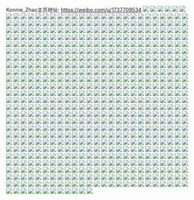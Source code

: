 Konnie_Zhao主页地址: https://weibo.com/u/1737709534 
![](https://wx4.sinaimg.cn/mw2000/679357dely1h8z8ckrk2lj22c03404qs.jpg) 
![](https://wx4.sinaimg.cn/mw2000/679357dely1h8z8c1vblrj20i70oa46h.jpg) 
![](https://wx4.sinaimg.cn/mw2000/679357dely1h8z8c5xf4rj21ye2lvb29.jpg) 
![](https://wx4.sinaimg.cn/mw2000/679357dely1h8z8c0k2emj20wi18aavt.jpg) 
![](https://wx4.sinaimg.cn/mw2000/679357dely1h8z8c4b6dvj21o0280u0y.jpg) 
![](https://wx4.sinaimg.cn/mw2000/679357dely1h8z8c2ac5qj20nq0udan4.jpg) 
![](https://wx4.sinaimg.cn/mw2000/679357dely1h8z8c58v29j21o02801ky.jpg) 
![](https://wx4.sinaimg.cn/mw2000/679357dely1h8z8c6xhu7j22jz1wz4qq.jpg) 
![](https://wx4.sinaimg.cn/mw2000/679357dely1h8z8c1fyjcj21jl2241ky.jpg) 
![](https://wx4.sinaimg.cn/mw2000/679357dely1h8zwq7uzozj20sm12ltnl.jpg) 
![](https://wx4.sinaimg.cn/mw2000/679357dely1h7z0xfqvp8j225e2v7qv5.jpg) 
![](https://wx4.sinaimg.cn/mw2000/679357dely1h7z0x6e1dqj22c0340e81.jpg) 
![](https://wx4.sinaimg.cn/mw2000/679357dely1h7z0xbzrobj22c03404qu.jpg) 
![](https://wx4.sinaimg.cn/mw2000/679357dely1h7z0xej4hoj228v2zu7wk.jpg) 
![](https://wx4.sinaimg.cn/mw2000/679357dely1h71s6fsjg6j20tu13ujsw.jpg) 
![](https://wx4.sinaimg.cn/mw2000/679357dely1h5470to1usj20wi1lsnba.jpg) 
![](https://wx4.sinaimg.cn/mw2000/679357dely1h546zihgywj20wi1lsaw6.jpg) 
![](https://wx4.sinaimg.cn/mw2000/679357dely1h546zfsicwj20wi1lsqk5.jpg) 
![](https://wx4.sinaimg.cn/mw2000/679357dely1h546zgei1ej20wi1lsh25.jpg) 
![](https://wx4.sinaimg.cn/mw2000/679357dely1h546zfackpj20wi1lsgxd.jpg) 
![](https://wx4.sinaimg.cn/mw2000/679357dely1h4qd1ihsmfj22c03404qr.jpg) 
![](https://wx4.sinaimg.cn/mw2000/679357dely1h4qcxp39dfj22c0340e82.jpg) 
![](https://wx4.sinaimg.cn/mw2000/679357dely1h4qcybxd3pj22c0340hdu.jpg) 
![](https://wx4.sinaimg.cn/mw2000/679357dely1h4qcxhr86xj21o02807wi.jpg) 
![](https://wx4.sinaimg.cn/mw2000/679357dely1h4qd7pm47tj20w216s7wh.jpg) 
![](https://wx4.sinaimg.cn/mw2000/679357dely1h4qcxmc11yj22801o0e81.jpg) 
![](https://wx4.sinaimg.cn/mw2000/679357dely1h4qcxr3hbsj22c0340x6p.jpg) 
![](https://wx4.sinaimg.cn/mw2000/679357dely1h4qczkz5xtj21b41qt4qq.jpg) 
![](https://wx4.sinaimg.cn/mw2000/679357dely1h2sj4723n6j22c0340x6r.jpg) 
![](https://wx4.sinaimg.cn/mw2000/679357dely1h2f6u9q61ej22rh22mb2a.jpg) 
![](https://wx4.sinaimg.cn/mw2000/679357dely1h1rpvz2j77j22c0340b2c.jpg) 
![](https://wx4.sinaimg.cn/mw2000/679357dely1h1rpw78x5hj22c0340e85.jpg) 
![](https://wx4.sinaimg.cn/mw2000/679357dely1h1rpvvyhohj21mz26nb2a.jpg) 
![](https://wx4.sinaimg.cn/mw2000/679357dely1h1rpvonj38j21tx1vckjl.jpg) 
![](https://wx4.sinaimg.cn/mw2000/679357dely1h1rpvu37cuj22801o0qv6.jpg) 
![](https://wx4.sinaimg.cn/mw2000/679357dely1h1rpvql88dj22c0340x6q.jpg) 
![](https://wx4.sinaimg.cn/mw2000/679357dely1h1rpw8p5mhj20zg1ba7wh.jpg) 
![](https://wx4.sinaimg.cn/mw2000/679357dely1h1rpwc1ijrj222r2rpnpe.jpg) 
![](https://wx4.sinaimg.cn/mw2000/679357dely1h1rpw9ql02j20yi22oe2p.jpg) 
![](https://wx4.sinaimg.cn/mw2000/679357dely1h1rpvn6bruj22c03404qs.jpg) 
![](https://wx4.sinaimg.cn/mw2000/679357dely1h15tp9uyknj220h2ome82.jpg) 
![](https://wx4.sinaimg.cn/mw2000/679357dely1h15tuqbvtwj20tu13ithi.jpg) 
![](https://wx4.sinaimg.cn/mw2000/679357dely1h15tp5g46ej22c0340npe.jpg) 
![](https://wx4.sinaimg.cn/mw2000/679357dely1h15tphw1gxj20q00xbtmh.jpg) 
![](https://wx4.sinaimg.cn/mw2000/679357dely1h15tph0lc4j22c0340qv6.jpg) 
![](https://wx4.sinaimg.cn/mw2000/679357dely1h0xhszyustj22c0340b2b.jpg) 
![](https://wx4.sinaimg.cn/mw2000/679357dely1h0xht2vfe6j22c03407wi.jpg) 
![](https://wx4.sinaimg.cn/mw2000/679357dely1h0xhsw9i6mj20wi1ig7ao.jpg) 
![](https://wx4.sinaimg.cn/mw2000/679357dely1h0v90oixv3j20z20rk48s.jpg) 
![](https://wx4.sinaimg.cn/mw2000/679357dely1h0v90p41ofj21400u0wlv.jpg) 
![](https://wx4.sinaimg.cn/mw2000/679357dely1h0v90t1mrcj223u1kw4qq.jpg) 
![](https://wx4.sinaimg.cn/mw2000/679357dely1h0v90q14mxj214e1hv1kx.jpg) 
![](https://wx4.sinaimg.cn/mw2000/679357dely1h0ojqbwmiwj21o02801ky.jpg) 
![](https://wx4.sinaimg.cn/mw2000/679357dely1h0ojq8wlfcj22c0340kjo.jpg) 
![](https://wx4.sinaimg.cn/mw2000/679357dely1h0ojqcfsx2j20mn0n1wh9.jpg) 
![](https://wx4.sinaimg.cn/mw2000/679357dely1h0j5xwbs5qj20wi1yc4cl.jpg) 
![](https://wx4.sinaimg.cn/mw2000/679357dely1gz8on181y2j23402c0kjn.jpg) 
![](https://wx4.sinaimg.cn/mw2000/679357dely1gz8omyixa1j23402c0u0x.jpg) 
![](https://wx4.sinaimg.cn/mw2000/679357dely1gz8on7v31mj22tn248b2c.jpg) 
![](https://wx4.sinaimg.cn/mw2000/679357dely1gz8on3wqjwj22c0340u0z.jpg) 
![](https://wx4.sinaimg.cn/mw2000/679357dely1gz8on60umkj23402c0u0z.jpg) 
![](https://wx4.sinaimg.cn/mw2000/679357dely1gz8omqy7cnj21pr2ac7wh.jpg) 
![](https://wx4.sinaimg.cn/mw2000/679357dely1gz8ongtod7j22c03407wi.jpg) 
![](https://wx4.sinaimg.cn/mw2000/679357dely1gz8omwzbzhj22c0340hdu.jpg) 
![](https://wx4.sinaimg.cn/mw2000/679357dely1gz8ona1pelj22c0340e82.jpg) 
![](https://wx4.sinaimg.cn/mw2000/679357dely1gyzgn47f0qj20wi17idup.jpg) 
![](https://wx4.sinaimg.cn/mw2000/679357dely1gyzgd368cbj22801o04mv.jpg) 
![](https://wx4.sinaimg.cn/mw2000/679357dely1gyzgig2ozsj2280280e82.jpg) 
![](https://wx4.sinaimg.cn/mw2000/679357dely1gyzgd59bw2j22801o0qv5.jpg) 
![](https://wx4.sinaimg.cn/mw2000/679357dely1gyhxyab2bnj20wi1ycnpd.jpg) 
![](https://wx4.sinaimg.cn/mw2000/679357dely1gxx72v2jjdj22c0340hdu.jpg) 
![](https://wx4.sinaimg.cn/mw2000/679357dely1gxx72z18koj22c0340qv6.jpg) 
![](https://wx4.sinaimg.cn/mw2000/679357dely1gxx72rx6scj22282qznpe.jpg) 
![](https://wx4.sinaimg.cn/mw2000/679357dely1gxx73jvqdnj22c0340b2c.jpg) 
![](https://wx4.sinaimg.cn/mw2000/679357dely1gxx73c07zfj21o0280qv6.jpg) 
![](https://wx4.sinaimg.cn/mw2000/679357dely1gxx738uatgj22232qs1l0.jpg) 
![](https://wx4.sinaimg.cn/mw2000/679357dely1gxx7314ppkj22801o0npe.jpg) 
![](https://wx4.sinaimg.cn/mw2000/679357dely1gxx73fygwlj22c0340u11.jpg) 
![](https://wx4.sinaimg.cn/mw2000/679357dely1gyzg6xw9uaj22c0340qv9.jpg) 
![](https://wx4.sinaimg.cn/mw2000/679357dely1gxsozffc97j22c0340x6r.jpg) 
![](https://wx4.sinaimg.cn/mw2000/679357dely1gxsoznjw9oj22c03401kz.jpg) 
![](https://wx4.sinaimg.cn/mw2000/679357dely1gxsozyp6rvj22c0340x6r.jpg) 
![](https://wx4.sinaimg.cn/mw2000/679357dely1gxsp1kqvgjj22c0340npg.jpg) 
![](https://wx4.sinaimg.cn/mw2000/679357dely1gxsp1n3v1sj220d2oikjl.jpg) 
![](https://wx4.sinaimg.cn/mw2000/679357dely1gxsp1dnvr1j22c0340kjp.jpg) 
![](https://wx4.sinaimg.cn/mw2000/679357dely1gxsp2182noj22c0340x6u.jpg) 
![](https://wx4.sinaimg.cn/mw2000/679357dely1gxsp05dzx9j22c0340kjm.jpg) 
![](https://wx4.sinaimg.cn/mw2000/679357dely1gxsp12lae3j22c0340e86.jpg) 
![](https://wx4.sinaimg.cn/mw2000/679357dely1gxlsfabnowj22c03401kz.jpg) 
![](https://wx4.sinaimg.cn/mw2000/679357dely1gxlsf4m3n9j22c03407wk.jpg) 
![](https://wx4.sinaimg.cn/mw2000/679357dely1gxlsfdljfdj23402c0npf.jpg) 
![](https://wx4.sinaimg.cn/mw2000/679357dely1gxlsf8lkp2j21o0280kjl.jpg) 
![](https://wx4.sinaimg.cn/mw2000/679357dely1gxlsff86o6j23402c0npe.jpg) 
![](https://wx4.sinaimg.cn/mw2000/679357dely1gxlsf7jx7uj22c0340x6r.jpg) 
![](https://wx4.sinaimg.cn/mw2000/679357dely1gxlsfc82luj21o0280hdt.jpg) 
![](https://wx4.sinaimg.cn/mw2000/679357dely1gxlurky4rnj23402c0hdu.jpg) 
![](https://wx4.sinaimg.cn/mw2000/679357dely1gxlurn4zdbj23402c07wi.jpg) 
![](https://wx4.sinaimg.cn/mw2000/001TBfD8ly1gvm3b8knjhj60j00pcte802.jpg) 
![](https://wx4.sinaimg.cn/mw2000/001TBfD8ly1gvm3bbc5ekj62c0340hdv02.jpg) 
![](https://wx4.sinaimg.cn/mw2000/001TBfD8ly1gvm3bhuwpxj62c0340u0z02.jpg) 
![](https://wx4.sinaimg.cn/mw2000/001TBfD8ly1gvm3bewreoj62c0340qv602.jpg) 
![](https://wx4.sinaimg.cn/mw2000/001TBfD8ly1gvm3bmlnhxj62c0340u0z02.jpg) 
![](https://wx4.sinaimg.cn/mw2000/001TBfD8ly1gvm3gklsyej62c0340u0y02.jpg) 
![](https://wx4.sinaimg.cn/mw2000/001TBfD8ly1gv3jbjv69gj62c0340hdu02.jpg) 
![](https://wx4.sinaimg.cn/mw2000/001TBfD8ly1gv3jbiav1lj61ez1vzkel02.jpg) 
![](https://wx4.sinaimg.cn/mw2000/001TBfD8ly1gv3jbbwhwtj61qq2bne8102.jpg) 
![](https://wx4.sinaimg.cn/mw2000/001TBfD8ly1gv3jde7j7sj62c03404qr02.jpg) 
![](https://wx4.sinaimg.cn/mw2000/679357dely1gv3jbcyu1nj21pv2ah7wh.jpg) 
![](https://wx4.sinaimg.cn/mw2000/679357dely1gv3jbmaa50j22802yoe84.jpg) 
![](https://wx4.sinaimg.cn/mw2000/001TBfD8ly1gv3jbhd2wqj624y2umnpd02.jpg) 
![](https://wx4.sinaimg.cn/mw2000/679357dely1gv3jbdvxzuj22c0340u0y.jpg) 
![](https://wx4.sinaimg.cn/mw2000/001TBfD8ly1gv3jbfn5vbj62c03401ky02.jpg) 
![](https://wx4.sinaimg.cn/mw2000/001TBfD8ly1gv07i1oe5xj62c0340kjo02.jpg) 
![](https://wx4.sinaimg.cn/mw2000/001TBfD8ly1gv07uu3uoqj62c0340u0y02.jpg) 
![](https://wx4.sinaimg.cn/mw2000/679357dely1gv07ibce21j21o02801ky.jpg) 
![](https://wx4.sinaimg.cn/mw2000/001TBfD8ly1gv07i058sxj61o0280hdt02.jpg) 
![](https://wx4.sinaimg.cn/mw2000/679357dely1gv07hz2vcwj22801o0hdt.jpg) 
![](https://wx4.sinaimg.cn/mw2000/001TBfD8ly1gv07i43mu1j62c0340u0y02.jpg) 
![](https://wx4.sinaimg.cn/mw2000/001TBfD8ly1gv07i8dvttj63402c07wi02.jpg) 
![](https://wx4.sinaimg.cn/mw2000/679357dely1gv07i66qs8j23402c0qv6.jpg) 
![](https://wx4.sinaimg.cn/mw2000/001TBfD8ly1gv07i9zsfaj63402c07wj02.jpg) 
![](https://wx4.sinaimg.cn/mw2000/679357dely1gtgrltkzfsj222s2rp1kx.jpg) 
![](https://wx4.sinaimg.cn/mw2000/679357dely1gtgrlmh5zhj21o0280hdt.jpg) 
![](https://wx4.sinaimg.cn/mw2000/679357dely1gtgrls9psgj21o0280qv5.jpg) 
![](https://wx4.sinaimg.cn/mw2000/679357dely1gtgrll192fj21o0280qv5.jpg) 
![](https://wx4.sinaimg.cn/mw2000/679357dely1gtgrlq8k1uj21o0280b29.jpg) 
![](https://wx4.sinaimg.cn/mw2000/679357dely1gtgrlonltjj22801o07wh.jpg) 
![](https://wx4.sinaimg.cn/mw2000/679357dely1gtgrx0t5fmj21o0280qv5.jpg) 
![](https://wx4.sinaimg.cn/mw2000/679357dely1gtgrx07uoqj22801o0hdt.jpg) 
![](https://wx4.sinaimg.cn/mw2000/679357dely1gtgrlpge7oj22c03404qp.jpg) 
![](https://wx4.sinaimg.cn/mw2000/679357dely1gtgrmmxhugj21440u21a3.jpg) 
![](https://wx4.sinaimg.cn/mw2000/679357dely1gt9pf2cg6wj21o0280kjl.jpg) 
![](https://wx4.sinaimg.cn/mw2000/679357dely1gt9pf4692ij21o0280hdt.jpg) 
![](https://wx4.sinaimg.cn/mw2000/001TBfD8ly1gt9pf312hxj62c0340hdt02.jpg) 
![](https://wx4.sinaimg.cn/mw2000/679357dely1gt9pf3pp9oj22801o0hdt.jpg) 
![](https://wx4.sinaimg.cn/mw2000/679357dely1gt9pf5eqwrj21o02804qq.jpg) 
![](https://wx4.sinaimg.cn/mw2000/679357dely1gs1awuaf00j22c0340u0x.jpg) 
![](https://wx4.sinaimg.cn/mw2000/679357dely1gs1awnc9knj22c035ze84.jpg) 
![](https://wx4.sinaimg.cn/mw2000/679357degy1grukid8zjij21o0280e81.jpg) 
![](https://wx4.sinaimg.cn/mw2000/679357degy1grukj2yumjj22c0340e81.jpg) 
![](https://wx4.sinaimg.cn/mw2000/679357degy1grukizlqjgj21xs2l2hdv.jpg) 
![](https://wx4.sinaimg.cn/mw2000/679357degy1grukjn10ayj22c03407wi.jpg) 
![](https://wx4.sinaimg.cn/mw2000/679357degy1grukldf3ecj22c0340b29.jpg) 
![](https://wx4.sinaimg.cn/mw2000/679357degy1grukjfqdptj22c03404pd.jpg) 
![](https://wx4.sinaimg.cn/mw2000/679357degy1grukjyzpzhj22c0340qv5.jpg) 
![](https://wx4.sinaimg.cn/mw2000/679357degy1grukjvy5dsj21o0280hdt.jpg) 
![](https://wx4.sinaimg.cn/mw2000/679357degy1grukjdudb7j22801o0npd.jpg) 
![](https://wx4.sinaimg.cn/mw2000/679357degy1grukjhh191j228w2zvqny.jpg) 
![](https://wx4.sinaimg.cn/mw2000/679357degy1grukjqig3aj22c0340kjl.jpg) 
![](https://wx4.sinaimg.cn/mw2000/679357degy1grukk2ad8tj22801o07wh.jpg) 
![](https://wx4.sinaimg.cn/mw2000/679357degy1grukk4pcs6j22c0340x6p.jpg) 
![](https://wx4.sinaimg.cn/mw2000/679357degy1grukk6w59nj21u82gb7i1.jpg) 
![](https://wx4.sinaimg.cn/mw2000/679357degy1grukk9vfnpj22801o0e82.jpg) 
![](https://wx4.sinaimg.cn/mw2000/679357degy1grukkgs055j22801o0hdt.jpg) 
![](https://wx4.sinaimg.cn/mw2000/679357degy1grukke21a1j21hs21fhdt.jpg) 
![](https://wx4.sinaimg.cn/mw2000/679357dely1gqp4ydcnlzj23344mou11.jpg) 
![](https://wx4.sinaimg.cn/mw2000/679357dely1gqp4yg18lpj221t340hdu.jpg) 
![](https://wx4.sinaimg.cn/mw2000/679357dely1gqp4yj6vgzj234022ohdu.jpg) 
![](https://wx4.sinaimg.cn/mw2000/679357dely1gqp4yhvolzj218w0u0jyp.jpg) 
![](https://wx4.sinaimg.cn/mw2000/679357dely1gqp4yh2iyuj234022oqv6.jpg) 
![](https://wx4.sinaimg.cn/mw2000/679357dely1gqp4yhm2ctj20u018wanc.jpg) 
![](https://wx4.sinaimg.cn/mw2000/679357dely1gqp58vqvuxj23344mou1b.jpg) 
![](https://wx4.sinaimg.cn/mw2000/679357dely1gqp4yjoxstj20u118w0zj.jpg) 
![](https://wx4.sinaimg.cn/mw2000/679357dely1h2b9tixs9mj221d340qv5.jpg) 
![](https://wx4.sinaimg.cn/mw2000/679357dely1gqjdvvftjcj218w0u0k20.jpg) 
![](https://wx4.sinaimg.cn/mw2000/679357dely1gqjdvtyumoj218w0u07jp.jpg) 
![](https://wx4.sinaimg.cn/mw2000/679357dely1gqjdxt16tdj20u018wqs8.jpg) 
![](https://wx4.sinaimg.cn/mw2000/679357dely1gqjdxt9fafj218w0u07i8.jpg) 
![](https://wx4.sinaimg.cn/mw2000/679357dely1gqjdvzcrkgj20u018wakl.jpg) 
![](https://wx4.sinaimg.cn/mw2000/679357dely1gqjdvv40kuj20u018wwr2.jpg) 
![](https://wx4.sinaimg.cn/mw2000/679357dely1gqjdvykjmfj218w0u0k30.jpg) 
![](https://wx4.sinaimg.cn/mw2000/679357dely1h2b9s5tneyj218w0u04a0.jpg) 
![](https://wx4.sinaimg.cn/mw2000/679357dely1h2b9s6cm5cj20u018wqdt.jpg) 
![](https://wx4.sinaimg.cn/mw2000/679357dely1gqecdccbpqj22c0340e81.jpg) 
![](https://wx4.sinaimg.cn/mw2000/679357dely1gq6ktkr3fuj23402c07wi.jpg) 
![](https://wx4.sinaimg.cn/mw2000/679357dely1gq6kvwwdpxj21o0280npd.jpg) 
![](https://wx4.sinaimg.cn/mw2000/679357dely1gq6ktpvpsfj23402c0x6p.jpg) 
![](https://wx4.sinaimg.cn/mw2000/679357dely1gq6kuo97laj23402c0u0y.jpg) 
![](https://wx4.sinaimg.cn/mw2000/679357dely1gq6kspdm0wj22801o0npd.jpg) 
![](https://wx4.sinaimg.cn/mw2000/679357dely1gq6ksu4z70j23402c0000.jpg) 
![](https://wx4.sinaimg.cn/mw2000/679357dely1gq6kubbhbhj23402c0qv6.jpg) 
![](https://wx4.sinaimg.cn/mw2000/679357dely1gq6kvtzviaj20v90nd12o.jpg) 
![](https://wx4.sinaimg.cn/mw2000/679357dely1gq6kuhegtej23402c0qv6.jpg) 
![](https://wx4.sinaimg.cn/mw2000/679357dely1gq6kv3y8i6j22c03401kz.jpg) 
![](https://wx4.sinaimg.cn/mw2000/679357dely1gq6ktt1f51j23402c0hb6.jpg) 
![](https://wx4.sinaimg.cn/mw2000/679357dely1gq6kyp730hj22c03401kz.jpg) 
![](https://wx4.sinaimg.cn/mw2000/679357dely1gq6ktdz61lj22c0340hdt.jpg) 
![](https://wx4.sinaimg.cn/mw2000/679357dely1gq6kt28yd0j23402c07wj.jpg) 
![](https://wx4.sinaimg.cn/mw2000/679357dely1gq6kw8dl39j23402c0e81.jpg) 
![](https://wx4.sinaimg.cn/mw2000/679357dely1gq6kwbbfehj23402c0alh.jpg) 
![](https://wx4.sinaimg.cn/mw2000/679357dely1gq6kwigf2oj23402c0b29.jpg) 
![](https://wx4.sinaimg.cn/mw2000/679357dely1gpmxlw21ooj23402c0hdt.jpg) 
![](https://wx4.sinaimg.cn/mw2000/679357dely1gpmxlxcu3bj23402c0e81.jpg) 
![](https://wx4.sinaimg.cn/mw2000/679357dely1gpmxlzmx62j23402c0u0x.jpg) 
![](https://wx4.sinaimg.cn/mw2000/679357dely1gpmxltayrvj22cy1rq1ky.jpg) 
![](https://wx4.sinaimg.cn/mw2000/679357dely1gpmxm2675cj23402e5e83.jpg) 
![](https://wx4.sinaimg.cn/mw2000/679357dely1gpmxm675wcj225a2v2npd.jpg) 
![](https://wx4.sinaimg.cn/mw2000/679357dely1gpmxm3ut9wj22c0340ty5.jpg) 
![](https://wx4.sinaimg.cn/mw2000/679357dely1gpfp1gu2bwj22c0340x6q.jpg) 
![](https://wx4.sinaimg.cn/mw2000/679357dely1gpfp1j4p32j22c03401kz.jpg) 
![](https://wx4.sinaimg.cn/mw2000/679357dely1gpfp1mmyxvj22c03401kz.jpg) 
![](https://wx4.sinaimg.cn/mw2000/679357dely1gpfp1p0n79j22c0340kjm.jpg) 
![](https://wx4.sinaimg.cn/mw2000/679357dely1gpfp1xkzddj21wz1fqqv5.jpg) 
![](https://wx4.sinaimg.cn/mw2000/679357dely1gpfp1ems3kj22c0340e82.jpg) 
![](https://wx4.sinaimg.cn/mw2000/679357dely1gpfp1r1qxkj22c0340x6p.jpg) 
![](https://wx4.sinaimg.cn/mw2000/679357dely1gpfp55aybtj22801o0x6p.jpg) 
![](https://wx4.sinaimg.cn/mw2000/679357dely1gpfp1t74dhj23402c0qv5.jpg) 
![](https://wx4.sinaimg.cn/mw2000/679357dely1gpfp1uwrm8j23402c0kjo.jpg) 
![](https://wx4.sinaimg.cn/mw2000/679357dely1gpfp1w17yuj23402c04qr.jpg) 
![](https://wx4.sinaimg.cn/mw2000/679357dely1gpfp1zm1nrj20um15gwmz.jpg) 
![](https://wx4.sinaimg.cn/mw2000/679357dely1gpet98zdjij22c03404qq.jpg) 
![](https://wx4.sinaimg.cn/mw2000/679357dely1gpet8y53lxj22c0340npd.jpg) 
![](https://wx4.sinaimg.cn/mw2000/679357dely1gpet90idpwj22c0340x6p.jpg) 
![](https://wx4.sinaimg.cn/mw2000/679357dely1gpet948eflj22c0340e82.jpg) 
![](https://wx4.sinaimg.cn/mw2000/679357dely1gpet9hl6sej225i2vchdt.jpg) 
![](https://wx4.sinaimg.cn/mw2000/679357dely1gpet9d5w3sj22c0340x6p.jpg) 
![](https://wx4.sinaimg.cn/mw2000/679357dely1gpet9b3pfkj225l2vgnpd.jpg) 
![](https://wx4.sinaimg.cn/mw2000/679357dely1gpet96oga5j22c0340x6p.jpg) 
![](https://wx4.sinaimg.cn/mw2000/679357dely1gpet9fkisqj22c0340qv6.jpg) 
![](https://wx4.sinaimg.cn/mw2000/679357dely1gp8z7n5jz1j20u00tztcl.jpg) 
![](https://wx4.sinaimg.cn/mw2000/679357dely1gp8z834a1cj23402c0npf.jpg) 
![](https://wx4.sinaimg.cn/mw2000/679357dely1gp8z8dcyuij226r2x17wi.jpg) 
![](https://wx4.sinaimg.cn/mw2000/679357dely1gp8z7m689pj22ah340x6q.jpg) 
![](https://wx4.sinaimg.cn/mw2000/679357dely1gp6yobvumlj23402c0kjl.jpg) 
![](https://wx4.sinaimg.cn/mw2000/679357dely1gp6yo6oia7j23402c0hdt.jpg) 
![](https://wx4.sinaimg.cn/mw2000/679357dely1gp6yq7tqpij23402c0e81.jpg) 
![](https://wx4.sinaimg.cn/mw2000/679357dely1gp6ypyw2dpj23402c0e81.jpg) 
![](https://wx4.sinaimg.cn/mw2000/679357dely1gp6yogzfmfj23402c0b29.jpg) 
![](https://wx4.sinaimg.cn/mw2000/679357dely1gp6yq2qhxvj23402c0b29.jpg) 
![](https://wx4.sinaimg.cn/mw2000/679357dely1gp6ypqlsiaj23402c0e81.jpg) 
![](https://wx4.sinaimg.cn/mw2000/679357dely1gp6ypvbfj1j23402c0e81.jpg) 
![](https://wx4.sinaimg.cn/mw2000/679357dely1gp6yp1jb1tj23402c0e82.jpg) 
![](https://wx4.sinaimg.cn/mw2000/679357dely1gp6ynpst2yj23402c0npd.jpg) 
![](https://wx4.sinaimg.cn/mw2000/679357dely1gp33x2dja3j22c03401ky.jpg) 
![](https://wx4.sinaimg.cn/mw2000/679357dely1gp33x6kxhhj22c03407ii.jpg) 
![](https://wx4.sinaimg.cn/mw2000/679357dely1gp33xf2t89j22c0340hdt.jpg) 
![](https://wx4.sinaimg.cn/mw2000/679357dely1gp33xmr4ugj22c0340e81.jpg) 
![](https://wx4.sinaimg.cn/mw2000/679357dely1gp33x7yp1yj20zo0qqjv0.jpg) 
![](https://wx4.sinaimg.cn/mw2000/679357dely1gp33wslth7j23402c0npe.jpg) 
![](https://wx4.sinaimg.cn/mw2000/679357dely1gp31wqusexj20z81e07wh.jpg) 
![](https://wx4.sinaimg.cn/mw2000/679357dely1gp31xxetcgj21zo2x0b2d.jpg) 
![](https://wx4.sinaimg.cn/mw2000/679357dely1gp244q89zvj21jk2bc1kx.jpg) 
![](https://wx4.sinaimg.cn/mw2000/679357dely1gp244qrcoej20s916dk3p.jpg) 
![](https://wx4.sinaimg.cn/mw2000/679357dely1goyxh8oah7j22c0340npg.jpg) 
![](https://wx4.sinaimg.cn/mw2000/679357dely1gozhvhmdtpj22c0340npg.jpg) 
![](https://wx4.sinaimg.cn/mw2000/679357dely1goyxh2b3n1j22c0340qv6.jpg) 
![](https://wx4.sinaimg.cn/mw2000/679357dely1goyxgyrlenj20uo1474ck.jpg) 
![](https://wx4.sinaimg.cn/mw2000/679357dely1goyxgza5sij21o0280qv6.jpg) 
![](https://wx4.sinaimg.cn/mw2000/679357dely1goyxh0q6ayj22801o01kz.jpg) 
![](https://wx4.sinaimg.cn/mw2000/679357dely1goxp3p94auj22c0340hdv.jpg) 
![](https://wx4.sinaimg.cn/mw2000/679357dely1goxp3q4r3gj21an1q7k3m.jpg) 
![](https://wx4.sinaimg.cn/mw2000/679357dely1goxp3oaksfj217t0u0grq.jpg) 
![](https://wx4.sinaimg.cn/mw2000/679357dely1goxp3oh9xhj20u013qn1z.jpg) 
![](https://wx4.sinaimg.cn/mw2000/679357dely1gou6u0tzzij20pe0zkjx0.jpg) 
![](https://wx4.sinaimg.cn/mw2000/679357dely1gosn6c08vjj22qs2237wh.jpg) 
![](https://wx4.sinaimg.cn/mw2000/679357dely1gosn6g1ghaj23402c0u0x.jpg) 
![](https://wx4.sinaimg.cn/mw2000/679357dely1gosn69ddkqj23402c0kan.jpg) 
![](https://wx4.sinaimg.cn/mw2000/679357dely1gosn6tq8alj23402c0qv6.jpg) 
![](https://wx4.sinaimg.cn/mw2000/679357dely1gosn6ktvd7j23402c0npe.jpg) 
![](https://wx4.sinaimg.cn/mw2000/679357dely1gosn63v8cwj23402c0u0x.jpg) 
![](https://wx4.sinaimg.cn/mw2000/679357dely1gosmabpuoyj22801o0x6q.jpg) 
![](https://wx4.sinaimg.cn/mw2000/679357dely1gosn6o9htvj22591lykjl.jpg) 
![](https://wx4.sinaimg.cn/mw2000/679357dely1gosn67oa61j22801o0b2b.jpg) 
![](https://wx4.sinaimg.cn/mw2000/679357dely1gortlym4nvj20xc0iw0wf.jpg) 
![](https://wx4.sinaimg.cn/mw2000/679357dely1gortlzvqltj21vo0v97wm.jpg) 
![](https://wx4.sinaimg.cn/mw2000/679357dely1gortly7dd9j21vo0v9b2e.jpg) 
![](https://wx4.sinaimg.cn/mw2000/679357dely1gortm1xpfjj21vo0v9npj.jpg) 
![](https://wx4.sinaimg.cn/mw2000/679357dely1gortm2m313j23402c0x6p.jpg) 
![](https://wx4.sinaimg.cn/mw2000/679357dely1gortm5a1o7j23402c07wh.jpg) 
![](https://wx4.sinaimg.cn/mw2000/679357degy1goqt3wpiswj21b91r0u0x.jpg) 
![](https://wx4.sinaimg.cn/mw2000/679357degy1goqt3v7c4wj22yo280hdx.jpg) 
![](https://wx4.sinaimg.cn/mw2000/679357degy1goqt3pb7ctj224m2u5npf.jpg) 
![](https://wx4.sinaimg.cn/mw2000/679357degy1goqt3robhij22c0340hdu.jpg) 
![](https://wx4.sinaimg.cn/mw2000/679357degy1goqt3ldmmij234033yu10.jpg) 
![](https://wx4.sinaimg.cn/mw2000/679357degy1goqt4sjshuj20ty13yb2a.jpg) 
![](https://wx4.sinaimg.cn/mw2000/679357dely1gmxi6bz0j5j20u01407fz.jpg) 
![](https://wx4.sinaimg.cn/mw2000/679357dely1gmxi6chta3j20u0140aic.jpg) 
![](https://wx4.sinaimg.cn/mw2000/679357dely1gmpsjh8gv0j22c03404qr.jpg) 
![](https://wx4.sinaimg.cn/mw2000/679357dely1gmpsjirg2qj22c0340qv6.jpg) 
![](https://wx4.sinaimg.cn/mw2000/679357dely1gmpsjdw1mnj22c0340x6s.jpg) 
![](https://wx4.sinaimg.cn/mw2000/679357dely1gmpsjlz252j21o0280u0y.jpg) 
![](https://wx4.sinaimg.cn/mw2000/679357dely1gmpsjkise5j22c0340qv8.jpg) 
![](https://wx4.sinaimg.cn/mw2000/679357dely1gmpsjfk01oj21o02801kz.jpg) 
![](https://wx4.sinaimg.cn/mw2000/679357dely1gmaoio8zr2j21401e07k3.jpg) 
![](https://wx4.sinaimg.cn/mw2000/679357dely1gmaokv070aj22801o0e82.jpg) 
![](https://wx4.sinaimg.cn/mw2000/679357dely1gmaoin9b1dj21401e04hi.jpg) 
![](https://wx4.sinaimg.cn/mw2000/679357dely1gmaoizbexpj22c03404qt.jpg) 
![](https://wx4.sinaimg.cn/mw2000/679357dely1gmaoilwachj21o0280u0y.jpg) 
![](https://wx4.sinaimg.cn/mw2000/679357dely1gmaoje95qjj22c0340x6q.jpg) 
![](https://wx4.sinaimg.cn/mw2000/679357dely1gmaoj2ctttj22c0340h48.jpg) 
![](https://wx4.sinaimg.cn/mw2000/679357dely1gmaoj6vleoj22c0340qv5.jpg) 
![](https://wx4.sinaimg.cn/mw2000/679357dely1gmaojuhwafj22c0340hdt.jpg) 
![](https://wx4.sinaimg.cn/mw2000/679357dely1gmaopux30yj22yo1o01kz.jpg) 
![](https://wx4.sinaimg.cn/mw2000/679357dely1gmaonypj38j23402c0kjl.jpg) 
![](https://wx4.sinaimg.cn/mw2000/679357dely1glvn4gi1fuj22c0340b29.jpg) 
![](https://wx4.sinaimg.cn/mw2000/679357dely1glvn4d49q9j22c0340b29.jpg) 
![](https://wx4.sinaimg.cn/mw2000/679357dely1glvn3mbbaej23402c0npd.jpg) 
![](https://wx4.sinaimg.cn/mw2000/679357dely1glvu5gyga4j22622w3kgj.jpg) 
![](https://wx4.sinaimg.cn/mw2000/679357dely1glvn3zbo16j22801o04qq.jpg) 
![](https://wx4.sinaimg.cn/mw2000/679357dely1glvn459ofaj22802yox6r.jpg) 
![](https://wx4.sinaimg.cn/mw2000/679357dely1glvn48ujp5j22c0340npd.jpg) 
![](https://wx4.sinaimg.cn/mw2000/679357dely1glvn3vtjfij22802yo4qr.jpg) 
![](https://wx4.sinaimg.cn/mw2000/679357dely1glvu5jutmdj22dc35sx6p.jpg) 
![](https://wx4.sinaimg.cn/mw2000/679357degy1glk9skfowlj21o02801ky.jpg) 
![](https://wx4.sinaimg.cn/mw2000/679357degy1glk9si7ezsj22801o0x6p.jpg) 
![](https://wx4.sinaimg.cn/mw2000/679357dely1gle6ra3h2uj22c0340kjl.jpg) 
![](https://wx4.sinaimg.cn/mw2000/679357dely1gle6rgt05ij23402c0e84.jpg) 
![](https://wx4.sinaimg.cn/mw2000/679357dely1gle6rjsatyj23402c0b29.jpg) 
![](https://wx4.sinaimg.cn/mw2000/679357dely1gle6qwnpx4j22c03407ad.jpg) 
![](https://wx4.sinaimg.cn/mw2000/679357dely1gle6r5dyslj22c03401ky.jpg) 
![](https://wx4.sinaimg.cn/mw2000/679357dely1gle6r6hf0qj22c0340wmz.jpg) 
![](https://wx4.sinaimg.cn/mw2000/679357dely1gle6qvm54xj23402c07v9.jpg) 
![](https://wx4.sinaimg.cn/mw2000/679357dely1gle6rng3tbj22c0340x6p.jpg) 
![](https://wx4.sinaimg.cn/mw2000/679357dely1gle6rpy1ugj23402c0tzh.jpg) 
![](https://wx4.sinaimg.cn/mw2000/679357degy1gkx3gzxx11j21400u0n93.jpg) 
![](https://wx4.sinaimg.cn/mw2000/679357degy1gkx3gmy05lj20rs26qe81.jpg) 
![](https://wx4.sinaimg.cn/mw2000/679357degy1gkx3gnl5nhj20rs12mtky.jpg) 
![](https://wx4.sinaimg.cn/mw2000/679357degy1gkx3go4xeej20rs3347wh.jpg) 
![](https://wx4.sinaimg.cn/mw2000/679357degy1gkx3gm7nq1j20rs1qihae.jpg) 
![](https://wx4.sinaimg.cn/mw2000/679357degy1gkx3gosoghj20rs2231kx.jpg) 
![](https://wx4.sinaimg.cn/mw2000/679357degy1gkx3gpemcxj20rs1zje18.jpg) 
![](https://wx4.sinaimg.cn/mw2000/679357degy1gkx3gza7kqj20rs22ab29.jpg) 
![](https://wx4.sinaimg.cn/mw2000/679357degy1gkx3grl3a6j223j23ju03.jpg) 
![](https://wx4.sinaimg.cn/mw2000/679357degy1gkx3gs2kuvj20re10in78.jpg) 
![](https://wx4.sinaimg.cn/mw2000/679357degy1gkx3gx9de3j22632w44qq.jpg) 
![](https://wx4.sinaimg.cn/mw2000/679357degy1gkx3gw7qrrj22bb332hdu.jpg) 
![](https://wx4.sinaimg.cn/mw2000/679357degy1gkx3gt1oh1j22bb332qv6.jpg) 
![](https://wx4.sinaimg.cn/mw2000/679357dely1gkhu31deuxj20v91jkwjv.jpg) 
![](https://wx4.sinaimg.cn/mw2000/679357dely1gkhu32fscpj20v91jkag3.jpg) 
![](https://wx4.sinaimg.cn/mw2000/679357dely1gkhu306lenj20v91jk16m.jpg) 
![](https://wx4.sinaimg.cn/mw2000/679357dely1gkhu3502o5j22c03407wh.jpg) 
![](https://wx4.sinaimg.cn/mw2000/679357dely1gkhu2wdor2j22c0340e81.jpg) 
![](https://wx4.sinaimg.cn/mw2000/679357dely1gkhu2onwjvj22c0340npd.jpg) 
![](https://wx4.sinaimg.cn/mw2000/679357dely1gkhu2sngwij22c0340e81.jpg) 
![](https://wx4.sinaimg.cn/mw2000/679357dely1gkhu2ynwy3j20v91jk13r.jpg) 
![](https://wx4.sinaimg.cn/mw2000/679357dely1gkhu2irnp0j20v91jkjx4.jpg) 
![](https://wx4.sinaimg.cn/mw2000/679357degy1gjhps816cdj22c0340b2a.jpg) 
![](https://wx4.sinaimg.cn/mw2000/679357degy1gjhpsho5ruj22c0340u0y.jpg) 
![](https://wx4.sinaimg.cn/mw2000/679357degy1gjhpsqsmidj23402c0x6q.jpg) 
![](https://wx4.sinaimg.cn/mw2000/679357degy1gjhpt5u8mkj23402c0npg.jpg) 
![](https://wx4.sinaimg.cn/mw2000/679357degy1gjhpte1gy4j23402c0npe.jpg) 
![](https://wx4.sinaimg.cn/mw2000/679357degy1gjhptokmcaj23402c0u0y.jpg) 
![](https://wx4.sinaimg.cn/mw2000/679357degy1gjhpu0unihj23402c0kjn.jpg) 
![](https://wx4.sinaimg.cn/mw2000/679357degy1gjhpu9sfzgj23402c0kjm.jpg) 
![](https://wx4.sinaimg.cn/mw2000/679357degy1gjhpur6a20j23402c0npf.jpg) 
![](https://wx4.sinaimg.cn/mw2000/679357degy1gjhps0l1oxj20rs15oh5z.jpg) 
![](https://wx4.sinaimg.cn/mw2000/679357degy1gjhpuzhewvj22552uvkjl.jpg) 
![](https://wx4.sinaimg.cn/mw2000/679357degy1gjacd0n4z2j22c0340qv5.jpg) 
![](https://wx4.sinaimg.cn/mw2000/679357degy1gjacdihmg2j22c0340u0x.jpg) 
![](https://wx4.sinaimg.cn/mw2000/679357degy1gjacd55xqjj23402c0b29.jpg) 
![](https://wx4.sinaimg.cn/mw2000/679357degy1gjacdl7c8mj22c03407wh.jpg) 
![](https://wx4.sinaimg.cn/mw2000/679357degy1gjacdw99ugj22lw1o0qv6.jpg) 
![](https://wx4.sinaimg.cn/mw2000/679357degy1gjacdr88ktj23402c0e81.jpg) 
![](https://wx4.sinaimg.cn/mw2000/679357degy1gjacdnwa69j216o1kwkjl.jpg) 
![](https://wx4.sinaimg.cn/mw2000/679357degy1gjace2yp8rj22801o0hdu.jpg) 
![](https://wx4.sinaimg.cn/mw2000/679357degy1gjacdougyrj20rs10hwve.jpg) 
![](https://wx4.sinaimg.cn/mw2000/679357dely1gixzmwhzeyj21jk1jkqg2.jpg) 
![](https://wx4.sinaimg.cn/mw2000/679357dely1gixzmzb29bj21jk2qshdt.jpg) 
![](https://wx4.sinaimg.cn/mw2000/679357degy1ginzpbpafcj20rs3347wj.jpg) 
![](https://wx4.sinaimg.cn/mw2000/679357degy1ginui44m40j20rs4p01kz.jpg) 
![](https://wx4.sinaimg.cn/mw2000/679357degy1ginui67uu1j20rs1qie81.jpg) 
![](https://wx4.sinaimg.cn/mw2000/679357degy1ginui5903mj20rs223kjl.jpg) 
![](https://wx4.sinaimg.cn/mw2000/679357degy1ginuhzo7oij20rs3slb2a.jpg) 
![](https://wx4.sinaimg.cn/mw2000/679357degy1ginui7u8cnj23402c01ky.jpg) 
![](https://wx4.sinaimg.cn/mw2000/679357degy1ginui1nc4gj20rs1qi7wh.jpg) 
![](https://wx4.sinaimg.cn/mw2000/679357degy1ginui2g6uej20rs223hdt.jpg) 
![](https://wx4.sinaimg.cn/mw2000/679357degy1ginuhyct2gj20rs33m4qq.jpg) 
![](https://wx4.sinaimg.cn/mw2000/679357degy1gigtvad5y6j23402c0b2b.jpg) 
![](https://wx4.sinaimg.cn/mw2000/679357degy1gigucca3gvj23402c0npd.jpg) 
![](https://wx4.sinaimg.cn/mw2000/679357degy1gigtvbktc7j22pi214qv6.jpg) 
![](https://wx4.sinaimg.cn/mw2000/679357degy1gigtvcqa63j22c03404qr.jpg) 
![](https://wx4.sinaimg.cn/mw2000/679357degy1gigtverj85j22c0340qv9.jpg) 
![](https://wx4.sinaimg.cn/mw2000/679357degy1gigtxhs40zj21xy2lae83.jpg) 
![](https://wx4.sinaimg.cn/mw2000/679357degy1gigucayx32j23402c07wh.jpg) 
![](https://wx4.sinaimg.cn/mw2000/679357degy1giguc6tyc0j23402c0b2a.jpg) 
![](https://wx4.sinaimg.cn/mw2000/679357degy1giguc9s1knj23402c07wl.jpg) 
![](https://wx4.sinaimg.cn/mw2000/679357degy1giguccys75j23402c0teg.jpg) 
![](https://wx4.sinaimg.cn/mw2000/679357degy1giguc7wc1pj23402c0qv5.jpg) 
![](https://wx4.sinaimg.cn/mw2000/679357degy1giguc47wihj23402c0kjl.jpg) 
![](https://wx4.sinaimg.cn/mw2000/679357degy1gigtv9czdqj22802yo1l0.jpg) 
![](https://wx4.sinaimg.cn/mw2000/679357degy1giguc5k6rhj22c03407wi.jpg) 
![](https://wx4.sinaimg.cn/mw2000/679357degy1gidb73o5lfj23402c04qt.jpg) 
![](https://wx4.sinaimg.cn/mw2000/679357degy1gidtub3vp0j23402c0x6s.jpg) 
![](https://wx4.sinaimg.cn/mw2000/679357degy1gidtkzbeb1j21xn2c07wi.jpg) 
![](https://wx4.sinaimg.cn/mw2000/679357degy1gidtlgq8eej21kw16onmt.jpg) 
![](https://wx4.sinaimg.cn/mw2000/679357degy1gidb6uev5zj21kw16ckiy.jpg) 
![](https://wx4.sinaimg.cn/mw2000/679357degy1gidtlh95l2j20v90ndnnh.jpg) 
![](https://wx4.sinaimg.cn/mw2000/679357degy1gidtjya7pgj22c0340npd.jpg) 
![](https://wx4.sinaimg.cn/mw2000/679357degy1gidtjzkwa9j22jv1wwu0y.jpg) 
![](https://wx4.sinaimg.cn/mw2000/679357degy1gidtk79flsj22yj27wb2b.jpg) 
![](https://wx4.sinaimg.cn/mw2000/679357degy1gidtk1vvjcj23402c01l0.jpg) 
![](https://wx4.sinaimg.cn/mw2000/679357degy1gidtk3261hj21uy1e8b29.jpg) 
![](https://wx4.sinaimg.cn/mw2000/679357degy1gidtk47kd3j23402c0kjl.jpg) 
![](https://wx4.sinaimg.cn/mw2000/679357degy1giaaqudx0sj23402c0kjl.jpg) 
![](https://wx4.sinaimg.cn/mw2000/679357degy1giaaqt4cbyj23402c0u0y.jpg) 
![](https://wx4.sinaimg.cn/mw2000/679357degy1giaaqvwaqqj23402c04qp.jpg) 
![](https://wx4.sinaimg.cn/mw2000/679357degy1giaaqxqtq6j22tq248u0x.jpg) 
![](https://wx4.sinaimg.cn/mw2000/679357degy1giaar0fl5pj23402c0e84.jpg) 
![](https://wx4.sinaimg.cn/mw2000/679357degy1giaar2kj4lj23402c07wm.jpg) 
![](https://wx4.sinaimg.cn/mw2000/679357degy1gi838cy88aj20u014015b.jpg) 
![](https://wx4.sinaimg.cn/mw2000/679357degy1gi838c2l3qj22c0340kjp.jpg) 
![](https://wx4.sinaimg.cn/mw2000/679357degy1gi838i5d0xj226h2wn4qr.jpg) 
![](https://wx4.sinaimg.cn/mw2000/679357degy1gi838mr18rj22c0340b2d.jpg) 
![](https://wx4.sinaimg.cn/mw2000/679357degy1gi838kekhcj22c0340npe.jpg) 
![](https://wx4.sinaimg.cn/mw2000/679357degy1gi838eoxkyj22c0340e83.jpg) 
![](https://wx4.sinaimg.cn/mw2000/679357degy1gi838oxgouj22c03401l0.jpg) 
![](https://wx4.sinaimg.cn/mw2000/679357degy1gi838rqwdpj22c0340b2c.jpg) 
![](https://wx4.sinaimg.cn/mw2000/679357degy1gi838gclzgj22c03407wi.jpg) 
![](https://wx4.sinaimg.cn/mw2000/679357degy1gi5hdjg4dgj23402c0qv5.jpg) 
![](https://wx4.sinaimg.cn/mw2000/679357degy1gi5gw7l93hj22c0340e82.jpg) 
![](https://wx4.sinaimg.cn/mw2000/679357degy1gi5guq61otj22c0340kjm.jpg) 
![](https://wx4.sinaimg.cn/mw2000/679357degy1gi5gwaatqij23402c0u0z.jpg) 
![](https://wx4.sinaimg.cn/mw2000/679357degy1gi5hbmp2h9j22c0340kjm.jpg) 
![](https://wx4.sinaimg.cn/mw2000/679357degy1gi5ha90fx9j22iq1wrb2a.jpg) 
![](https://wx4.sinaimg.cn/mw2000/679357degy1gi5gw5zee0j23402c0x6q.jpg) 
![](https://wx4.sinaimg.cn/mw2000/679357degy1gi5gwdlcntj22zf28kqv6.jpg) 
![](https://wx4.sinaimg.cn/mw2000/679357degy1gi5gwc95ysj23402c07wk.jpg) 
![](https://wx4.sinaimg.cn/mw2000/679357degy1gi3ypmv1roj23402c0e81.jpg) 
![](https://wx4.sinaimg.cn/mw2000/679357degy1gi3ypcc1lej22sp23jx6p.jpg) 
![](https://wx4.sinaimg.cn/mw2000/679357degy1gi3ypgn98qj23402c0hdt.jpg) 
![](https://wx4.sinaimg.cn/mw2000/679357degy1gi3ypjaatqj23402c0u0z.jpg) 
![](https://wx4.sinaimg.cn/mw2000/679357degy1gi3ypelexvj22c03401ky.jpg) 
![](https://wx4.sinaimg.cn/mw2000/679357degy1gi4bt1bhluj23402c0u0x.jpg) 
![](https://wx4.sinaimg.cn/mw2000/679357degy1gi4bt2qzg6j23402c0qv5.jpg) 
![](https://wx4.sinaimg.cn/mw2000/679357degy1gi3ypob487j23402c0u0x.jpg) 
![](https://wx4.sinaimg.cn/mw2000/679357degy1gi3ypcyn9nj20pi0y2aja.jpg) 
![](https://wx4.sinaimg.cn/mw2000/679357degy1gi14b2g0mej26684qo4qz.jpg) 
![](https://wx4.sinaimg.cn/mw2000/679357degy1gi14avx5auj23342bcqv8.jpg) 
![](https://wx4.sinaimg.cn/mw2000/679357degy1gi14b8jniej26684qoqve.jpg) 
![](https://wx4.sinaimg.cn/mw2000/679357degy1gi14asqdkmj21w32ishdu.jpg) 
![](https://wx4.sinaimg.cn/mw2000/679357degy1gi14bb2uuej22c0340hdu.jpg) 
![](https://wx4.sinaimg.cn/mw2000/679357degy1gi14ath805j21lr17b7iy.jpg) 
![](https://wx4.sinaimg.cn/mw2000/679357degy1gi1s5vwm09j21ne277npd.jpg) 
![](https://wx4.sinaimg.cn/mw2000/679357degy1gi14aqrug6j22c03401kz.jpg) 
![](https://wx4.sinaimg.cn/mw2000/679357degy1gi1s5tawrxj223g2sl4qr.jpg) 
![](https://wx4.sinaimg.cn/mw2000/679357dely1ghzun7rpy4j22wb2687wi.jpg) 
![](https://wx4.sinaimg.cn/mw2000/679357dely1ghq55pj8wqj23342bcb2b.jpg) 
![](https://wx4.sinaimg.cn/mw2000/679357dely1ghq55n7y5jj242s2wwx6s.jpg) 
![](https://wx4.sinaimg.cn/mw2000/679357degy1ghzuncvlvsj23342bckjm.jpg) 
![](https://wx4.sinaimg.cn/mw2000/679357degy1ghzuo9d66cj22c0340b2c.jpg) 
![](https://wx4.sinaimg.cn/mw2000/679357degy1ghzuo78hirj22ex340b2a.jpg) 
![](https://wx4.sinaimg.cn/mw2000/679357degy1ghynb4dkbwj22m81you0x.jpg) 
![](https://wx4.sinaimg.cn/mw2000/679357degy1ghyl9k2v0xj23342bcx6q.jpg) 
![](https://wx4.sinaimg.cn/mw2000/679357degy1ghzuh3fl1jj21nm27i7wh.jpg) 
![](https://wx4.sinaimg.cn/mw2000/679357degy1ghzugzb7fkj23402c0u12.jpg) 
![](https://wx4.sinaimg.cn/mw2000/679357degy1ghzufkfr4dj22c0340e81.jpg) 
![](https://wx4.sinaimg.cn/mw2000/679357degy1ghzuh2aodxj22c0340kjn.jpg) 
![](https://wx4.sinaimg.cn/mw2000/679357degy1ghyn7z857bj23342c8e82.jpg) 
![](https://wx4.sinaimg.cn/mw2000/679357degy1ghyl9r14ezj23342bc7wj.jpg) 
![](https://wx4.sinaimg.cn/mw2000/679357degy1ghzuiax8msj22io1w04qq.jpg) 
![](https://wx4.sinaimg.cn/mw2000/679357degy1ghyl9li4kqj22c0340qv6.jpg) 
![](https://wx4.sinaimg.cn/mw2000/679357degy1ghzuic5xvvj220q2pynpd.jpg) 
![](https://wx4.sinaimg.cn/mw2000/679357degy1ghynaza6eyj221m2q5x6p.jpg) 
![](https://wx4.sinaimg.cn/mw2000/679357degy1ghxbfrjyvlj21vs2idnpd.jpg) 
![](https://wx4.sinaimg.cn/mw2000/679357degy1ghxbfsoqs9j228g2zab2a.jpg) 
![](https://wx4.sinaimg.cn/mw2000/679357degy1ghxbfvm4ajj22c0340e83.jpg) 
![](https://wx4.sinaimg.cn/mw2000/679357degy1ghxbfqe32yj22c03407wj.jpg) 
![](https://wx4.sinaimg.cn/mw2000/679357degy1ghxbfwt12rj220e2oie82.jpg) 
![](https://wx4.sinaimg.cn/mw2000/679357degy1ghxbfy3sjzj227e2y0b2a.jpg) 
![](https://wx4.sinaimg.cn/mw2000/679357degy1ghxawu4q2jj22802you10.jpg) 
![](https://wx4.sinaimg.cn/mw2000/679357dely1ghxavml0saj22c0340e85.jpg) 
![](https://wx4.sinaimg.cn/mw2000/679357degy1ghxaww1epaj22ae1psu0x.jpg) 
![](https://wx4.sinaimg.cn/mw2000/679357dely1ghm46u9f2yj22c0340x6q.jpg) 
![](https://wx4.sinaimg.cn/mw2000/679357dely1ghm46mwiiij22742ynb2a.jpg) 
![](https://wx4.sinaimg.cn/mw2000/679357dely1ghm47dx5jrj22c0340u0z.jpg) 
![](https://wx4.sinaimg.cn/mw2000/679357degy1ghxawv5b17j22c0340b2a.jpg) 
![](https://wx4.sinaimg.cn/mw2000/679357dely1ghm46xocf6j22bu3407wi.jpg) 
![](https://wx4.sinaimg.cn/mw2000/679357degy1ghxb0rm5pxj20uu15ukjl.jpg) 
![](https://wx4.sinaimg.cn/mw2000/679357degy1gg62g2wwooj22c0340hdv.jpg) 
![](https://wx4.sinaimg.cn/mw2000/679357degy1gg6nrfpow0j22512uqqv8.jpg) 
![](https://wx4.sinaimg.cn/mw2000/679357degy1gg62me9tv4j22c0340qv9.jpg) 
![](https://wx4.sinaimg.cn/mw2000/679357degy1gg6nrh3qdbj22c03404qs.jpg) 
![](https://wx4.sinaimg.cn/mw2000/679357degy1gg62dgn6yrj22c0340x6q.jpg) 
![](https://wx4.sinaimg.cn/mw2000/679357degy1gg6nriwy8qj22c0340b2c.jpg) 
![](https://wx4.sinaimg.cn/mw2000/679357degy1gg62ds2wj1j23402c0hdv.jpg) 
![](https://wx4.sinaimg.cn/mw2000/679357degy1gg6nrydx6mj22yo2807wk.jpg) 
![](https://wx4.sinaimg.cn/mw2000/679357degy1gg62d9gykkj22822ysb2b.jpg) 
![](https://wx4.sinaimg.cn/mw2000/679357degy1gg62a4q8ptj22c0340u11.jpg) 
![](https://wx4.sinaimg.cn/mw2000/679357degy1gg629s8ue1j23342bcb2e.jpg) 
![](https://wx4.sinaimg.cn/mw2000/679357degy1gg62a7tdjuj22c0340b2d.jpg) 
![](https://wx4.sinaimg.cn/mw2000/679357degy1gg629pt334j229g30mb2c.jpg) 
![](https://wx4.sinaimg.cn/mw2000/679357degy1gg62j8e9eaj23402c0b2b.jpg) 
![](https://wx4.sinaimg.cn/mw2000/679357degy1gg62a18fl2j23402c04qt.jpg) 
![](https://wx4.sinaimg.cn/mw2000/679357degy1gg62af4wyfj23402c01l0.jpg) 
![](https://wx4.sinaimg.cn/mw2000/679357degy1gg629yjmt4j23402c01l2.jpg) 
![](https://wx4.sinaimg.cn/mw2000/679357degy1gg629txpslj23402c0kjn.jpg) 
![](https://wx4.sinaimg.cn/mw2000/679357degy1gg33xs9iyjj22c0340qv8.jpg) 
![](https://wx4.sinaimg.cn/mw2000/679357degy1gg8ao4smaqj20rs2231kx.jpg) 
![](https://wx4.sinaimg.cn/mw2000/679357degy1gg8aoajel3j22c0340b2b.jpg) 
![](https://wx4.sinaimg.cn/mw2000/679357degy1gg8ao3qzjjj20rs2231kx.jpg) 
![](https://wx4.sinaimg.cn/mw2000/679357degy1gg8ao99zpij20rs2231kx.jpg) 
![](https://wx4.sinaimg.cn/mw2000/679357degy1gg8aodvxqlj22yo280hdv.jpg) 
![](https://wx4.sinaimg.cn/mw2000/679357degy1gg8ao7y67gj20rs2mx4qq.jpg) 
![](https://wx4.sinaimg.cn/mw2000/679357degy1gg8ao5q4dkj20rs223kjl.jpg) 
![](https://wx4.sinaimg.cn/mw2000/679357degy1gg8ao6ng48j20rs334qv5.jpg) 
![](https://wx4.sinaimg.cn/mw2000/679357degy1gezcbvgcy6j22c03401l0.jpg) 
![](https://wx4.sinaimg.cn/mw2000/679357degy1gezcbxhltsj2290300hdt.jpg) 
![](https://wx4.sinaimg.cn/mw2000/679357degy1gezcbwg4gvj21mc17r1kx.jpg) 
![](https://wx4.sinaimg.cn/mw2000/679357degy1gevkqw5fm2j22c03404qr.jpg) 
![](https://wx4.sinaimg.cn/mw2000/679357degy1gevkr06vgnj22yo280x6r.jpg) 
![](https://wx4.sinaimg.cn/mw2000/679357degy1gevkqsz63oj22c03401l1.jpg) 
![](https://wx4.sinaimg.cn/mw2000/679357degy1gevkqy3o6vj22802yox6s.jpg) 
![](https://wx4.sinaimg.cn/mw2000/679357degy1gevkqukvndj22c0340kjn.jpg) 
![](https://wx4.sinaimg.cn/mw2000/679357degy1gevkqrg8jgj21n326sx6p.jpg) 
![](https://wx4.sinaimg.cn/mw2000/679357degy1gendxwlg7mj22c0340npg.jpg) 
![](https://wx4.sinaimg.cn/mw2000/679357degy1gendy9h1d6j21i2203kjm.jpg) 
![](https://wx4.sinaimg.cn/mw2000/679357degy1gendyhlnqvj22c0340x6s.jpg) 
![](https://wx4.sinaimg.cn/mw2000/679357degy1gendxt3y26j21dc1uckjl.jpg) 
![](https://wx4.sinaimg.cn/mw2000/679357degy1gendy3cry2j22c0340u10.jpg) 
![](https://wx4.sinaimg.cn/mw2000/679357degy1gendxzwc71j229i30ohdv.jpg) 
![](https://wx4.sinaimg.cn/mw2000/679357degy1gendyp7rwwj22802yonpf.jpg) 
![](https://wx4.sinaimg.cn/mw2000/679357degy1gendy6zj68j22c0340u0z.jpg) 
![](https://wx4.sinaimg.cn/mw2000/679357degy1gevka8t388j22c0340e85.jpg) 
![](https://wx4.sinaimg.cn/mw2000/679357degy1gefntayrmkj23402c0qv6.jpg) 
![](https://wx4.sinaimg.cn/mw2000/679357degy1gefntgag5jj23402c0e82.jpg) 
![](https://wx4.sinaimg.cn/mw2000/679357degy1gefnthfsnkj23402c0b2a.jpg) 
![](https://wx4.sinaimg.cn/mw2000/679357degy1gefnticq5uj22c0340qv5.jpg) 
![](https://wx4.sinaimg.cn/mw2000/679357degy1gefnteeq6yj22c03404qq.jpg) 
![](https://wx4.sinaimg.cn/mw2000/679357degy1gefntcnuzpj22yo2807wk.jpg) 
![](https://wx4.sinaimg.cn/mw2000/679357degy1geefo00jmfj22c0340hdv.jpg) 
![](https://wx4.sinaimg.cn/mw2000/679357degy1geefnybdp6j227q2ybe82.jpg) 
![](https://wx4.sinaimg.cn/mw2000/679357degy1geefnwuz0oj22c0340npg.jpg) 
![](https://wx4.sinaimg.cn/mw2000/679357degy1geeg726j31j22c03401kz.jpg) 
![](https://wx4.sinaimg.cn/mw2000/679357degy1geeg6y84kxj22c0340x6q.jpg) 
![](https://wx4.sinaimg.cn/mw2000/679357degy1geefnrdvo7j22yo280e84.jpg) 
![](https://wx4.sinaimg.cn/mw2000/679357degy1geefnj00y8j22c03407wi.jpg) 
![](https://wx4.sinaimg.cn/mw2000/679357degy1geefnm4z1gj22c0340u0x.jpg) 
![](https://wx4.sinaimg.cn/mw2000/679357degy1gg8aze4vwij22c03407wh.jpg) 
![](https://wx4.sinaimg.cn/mw2000/679357degy1gedbuzzd6hj23402c0b2a.jpg) 
![](https://wx4.sinaimg.cn/mw2000/679357degy1gedbv1tndgj22802yokjo.jpg) 
![](https://wx4.sinaimg.cn/mw2000/679357degy1gedbuvw1jij23402c0kjm.jpg) 
![](https://wx4.sinaimg.cn/mw2000/679357degy1gedburyuu0j22c0340e82.jpg) 
![](https://wx4.sinaimg.cn/mw2000/679357degy1gedbux219tj225v26le82.jpg) 
![](https://wx4.sinaimg.cn/mw2000/679357degy1gedbuyuxgvj22yo280b2d.jpg) 
![](https://wx4.sinaimg.cn/mw2000/679357degy1ge69b7qctrj20rs1suaz5.jpg) 
![](https://wx4.sinaimg.cn/mw2000/679357degy1ge69b8kivjj20rs223b29.jpg) 
![](https://wx4.sinaimg.cn/mw2000/679357degy1ge69b0k8n7j20rs2234qp.jpg) 
![](https://wx4.sinaimg.cn/mw2000/679357degy1ge69b6sy9yj22bb332hdu.jpg) 
![](https://wx4.sinaimg.cn/mw2000/679357degy1ge69b54z74j22bb332qv6.jpg) 
![](https://wx4.sinaimg.cn/mw2000/679357degy1ge69au6pdhj22bb3321ky.jpg) 
![](https://wx4.sinaimg.cn/mw2000/679357degy1ge69b37kcjj21401407kp.jpg) 
![](https://wx4.sinaimg.cn/mw2000/679357degy1ge69assxvzj22bb3327wi.jpg) 
![](https://wx4.sinaimg.cn/mw2000/679357degy1ge69b1xps8j22c02c01ky.jpg) 
![](https://wx4.sinaimg.cn/mw2000/679357degy1gdnvz6stuyj21pc0yie85.jpg) 
![](https://wx4.sinaimg.cn/mw2000/679357degy1gdnvz4yms7j21pc0yie85.jpg) 
![](https://wx4.sinaimg.cn/mw2000/679357degy1gdnvzctru9j21pc0yie85.jpg) 
![](https://wx4.sinaimg.cn/mw2000/679357degy1gdnvz90hi3j21pc0yie85.jpg) 
![](https://wx4.sinaimg.cn/mw2000/679357degy1gdnvzb6hmdj21pc0yib2d.jpg) 
![](https://wx4.sinaimg.cn/mw2000/679357degy1gd21eruenzj220e2oiu0x.jpg) 
![](https://wx4.sinaimg.cn/mw2000/679357degy1gd21eptfooj22bb332000.jpg) 
![](https://wx4.sinaimg.cn/mw2000/679357degy1gd2mjsijanj22c0340u0z.jpg) 
![](https://wx4.sinaimg.cn/mw2000/679357degy1gd2mjqt6dtj22bb332x6p.jpg) 
![](https://wx4.sinaimg.cn/mw2000/679357degy1gd2mjas5y0j22bb332npf.jpg) 
![](https://wx4.sinaimg.cn/mw2000/679357degy1gd2mj6gzxij22bb332u0x.jpg) 
![](https://wx4.sinaimg.cn/mw2000/679357degy1gd2mo41n8uj22bb3327wi.jpg) 
![](https://wx4.sinaimg.cn/mw2000/679357degy1gd2mo7j5e5j22bb332qv6.jpg) 
![](https://wx4.sinaimg.cn/mw2000/679357degy1gd21exiebpj22bb332x6r.jpg) 
![](https://wx4.sinaimg.cn/mw2000/679357degy1gctar4xwbuj22bb3324qr.jpg) 
![](https://wx4.sinaimg.cn/mw2000/679357degy1gctarmd977j22c02c04qq.jpg) 
![](https://wx4.sinaimg.cn/mw2000/679357degy1gctarbbn6kj22bb332x6q.jpg) 
![](https://wx4.sinaimg.cn/mw2000/679357degy1gctara3cylj20rs15oqmf.jpg) 
![](https://wx4.sinaimg.cn/mw2000/679357degy1gctarr48otj21o029w4qp.jpg) 
![](https://wx4.sinaimg.cn/mw2000/679357degy1gctarcupttj23322bbkjl.jpg) 
![](https://wx4.sinaimg.cn/mw2000/679357degy1gctarifwipj23322bb4qq.jpg) 
![](https://wx4.sinaimg.cn/mw2000/679357degy1gctarl0wz0j22bb332b2b.jpg) 
![](https://wx4.sinaimg.cn/mw2000/679357degy1gctar0pyrhj23322bbnpf.jpg) 
![](https://wx4.sinaimg.cn/mw2000/679357degy1gctar8df61j22bb332e83.jpg) 
![](https://wx4.sinaimg.cn/mw2000/679357degy1gctar6m1stj22bb332b2a.jpg) 
![](https://wx4.sinaimg.cn/mw2000/679357degy1gctarj4qywj20yi1a0aim.jpg) 
![](https://wx4.sinaimg.cn/mw2000/679357degy1gcddhjqam3j20u01407d4.jpg) 
![](https://wx4.sinaimg.cn/mw2000/679357degy1gcddhkafwej20rs15on84.jpg) 
![](https://wx4.sinaimg.cn/mw2000/679357degy1gcddhkw4ysj20u01407h2.jpg) 
![](https://wx4.sinaimg.cn/mw2000/679357degy1gcddhndr09j20u00u0tgl.jpg) 
![](https://wx4.sinaimg.cn/mw2000/679357degy1gcddhih9f1j20u0140aha.jpg) 
![](https://wx4.sinaimg.cn/mw2000/679357degy1gcddhoax27j20u0140th3.jpg) 
![](https://wx4.sinaimg.cn/mw2000/679357degy1gcddhmxwmgj20rs15o7gy.jpg) 
![](https://wx4.sinaimg.cn/mw2000/679357degy1gcddhpfol3j20u014047t.jpg) 
![](https://wx4.sinaimg.cn/mw2000/679357degy1gcddhlgps9j20u0140dql.jpg) 
![](https://wx4.sinaimg.cn/mw2000/679357degy1gcddhma220j20rd28cnio.jpg) 
![](https://wx4.sinaimg.cn/mw2000/679357degy1gcddhov44fj20u01hc0xl.jpg) 
![](https://wx4.sinaimg.cn/mw2000/679357degy1gbzkcrfq9uj23402c01hb.jpg) 
![](https://wx4.sinaimg.cn/mw2000/679357degy1gbpfiaht4cj20u00u0grm.jpg) 
![](https://wx4.sinaimg.cn/mw2000/679357degy1gb12z2rdeqj20yi1pch9n.jpg) 
![](https://wx4.sinaimg.cn/mw2000/679357degy1gassxebl87j22c03404qq.jpg) 
![](https://wx4.sinaimg.cn/mw2000/679357degy1gassxklmhcj22c0340b2b.jpg) 
![](https://wx4.sinaimg.cn/mw2000/679357degy1gassxccttkj22c0340hdv.jpg) 
![](https://wx4.sinaimg.cn/mw2000/679357degy1gassxggrmdj22c0340hdv.jpg) 
![](https://wx4.sinaimg.cn/mw2000/679357degy1gassxiduw4j22c0340u0z.jpg) 
![](https://wx4.sinaimg.cn/mw2000/679357degy1gaf5x2j9s5j20yi1jgtrg.jpg) 
![](https://wx4.sinaimg.cn/mw2000/679357degy1ga4rqwkmr3j20yi19b1ky.jpg) 
![](https://wx4.sinaimg.cn/mw2000/679357degy1ga4rqe8cusj22c0340u0y.jpg) 
![](https://wx4.sinaimg.cn/mw2000/679357degy1ga4rqhmpb3j23402c0e83.jpg) 
![](https://wx4.sinaimg.cn/mw2000/679357degy1ga4rqkrupjj23402c0e82.jpg) 
![](https://wx4.sinaimg.cn/mw2000/679357degy1ga4rrmb9yrj21ho1zkhdu.jpg) 
![](https://wx4.sinaimg.cn/mw2000/679357degy1ga4rqph62aj23402c0kjm.jpg) 
![](https://wx4.sinaimg.cn/mw2000/679357degy1ga4rqyrv3cj22c03407wi.jpg) 
![](https://wx4.sinaimg.cn/mw2000/679357degy1ga4rqrpltij216o16mnnp.jpg) 
![](https://wx4.sinaimg.cn/mw2000/679357degy1ga4rqtyxtij20yi19u4qp.jpg) 
![](https://wx4.sinaimg.cn/mw2000/679357degy1g9xd0chj26j22c0340nph.jpg) 
![](https://wx4.sinaimg.cn/mw2000/679357degy1g9xd06wymej22c0340x6u.jpg) 
![](https://wx4.sinaimg.cn/mw2000/679357degy1g9xd0e7exej22c0340u10.jpg) 
![](https://wx4.sinaimg.cn/mw2000/679357degy1g9xd04u2r9j22c03407wk.jpg) 
![](https://wx4.sinaimg.cn/mw2000/679357degy1g9xd002l99j22c0340kjq.jpg) 
![](https://wx4.sinaimg.cn/mw2000/679357degy1g9xd01zkt0j22c0340kjq.jpg) 
![](https://wx4.sinaimg.cn/mw2000/679357degy1g9xd0asb3hj224w2uje86.jpg) 
![](https://wx4.sinaimg.cn/mw2000/679357degy1g9xd03em7vj21ho1zke83.jpg) 
![](https://wx4.sinaimg.cn/mw2000/679357degy1g9xd08xzugj22c03401l1.jpg) 
![](https://wx4.sinaimg.cn/mw2000/679357degy1g9wg17eqf7j20u0140b29.jpg) 
![](https://wx4.sinaimg.cn/mw2000/679357degy1g9wfvm6oe5j23402c0e83.jpg) 
![](https://wx4.sinaimg.cn/mw2000/679357degy1g9wfwgezv6j23402c07wj.jpg) 
![](https://wx4.sinaimg.cn/mw2000/679357degy1g9wfvoebcpj22pw21ehdt.jpg) 
![](https://wx4.sinaimg.cn/mw2000/679357degy1g9wfvhzgjsj23402c04qq.jpg) 
![](https://wx4.sinaimg.cn/mw2000/679357degy1g9wfw6fxq1j22802yo4qr.jpg) 
![](https://wx4.sinaimg.cn/mw2000/679357degy1g9wfvsjxe4j22c0340npe.jpg) 
![](https://wx4.sinaimg.cn/mw2000/679357degy1g9wfvuw1w8j22c0340quw.jpg) 
![](https://wx4.sinaimg.cn/mw2000/679357degy1g9wfw9xqhcj22c0340qv6.jpg) 
![](https://wx4.sinaimg.cn/mw2000/679357degy1g9wfvz6wprj22c03401kz.jpg) 
![](https://wx4.sinaimg.cn/mw2000/679357degy3g8werc4gfdj20u00u0nbu.jpg) 
![](https://wx4.sinaimg.cn/mw2000/679357degy3g8wer8mgf3j20u00u0dzb.jpg) 
![](https://wx4.sinaimg.cn/mw2000/679357degy3g8wer8un56j20u00u0has.jpg) 
![](https://wx4.sinaimg.cn/mw2000/679357degy3g8wer9c8glj20u00u0tzc.jpg) 
![](https://wx4.sinaimg.cn/mw2000/679357degy3g8wer9fzsoj20u00u0to8.jpg) 
![](https://wx4.sinaimg.cn/mw2000/679357degy3g8wercgf7cj20u00sk1ei.jpg) 
![](https://wx4.sinaimg.cn/mw2000/679357degy3g8werchoelj20u00u0e64.jpg) 
![](https://wx4.sinaimg.cn/mw2000/679357degy3g8werdtlf9j20u00u0h51.jpg) 
![](https://wx4.sinaimg.cn/mw2000/679357degy3g8werctcu4j20u00u0wu2.jpg) 
![](https://wx4.sinaimg.cn/mw2000/679357degy1g8stibqvqnj22c0340u12.jpg) 
![](https://wx4.sinaimg.cn/mw2000/679357degy1g8stidtceqj22c0340e87.jpg) 
![](https://wx4.sinaimg.cn/mw2000/679357degy1g8stiullqvj22c0340qv9.jpg) 
![](https://wx4.sinaimg.cn/mw2000/679357degy1g8stipmb1lj22c0340u13.jpg) 
![](https://wx4.sinaimg.cn/mw2000/679357degy1g8stiixpxhj21zk1hoe86.jpg) 
![](https://wx4.sinaimg.cn/mw2000/679357degy1g8stifcqtrj22c0340qv9.jpg) 
![](https://wx4.sinaimg.cn/mw2000/679357degy1g8stia0ry6j22c03407wm.jpg) 
![](https://wx4.sinaimg.cn/mw2000/679357degy1g8stilx9zij22c0340npg.jpg) 
![](https://wx4.sinaimg.cn/mw2000/679357degy1g8stinpk7fj22c0340hdy.jpg) 
![](https://wx4.sinaimg.cn/mw2000/679357degy1g8stikcrt8j21zk1ho1l2.jpg) 
![](https://wx4.sinaimg.cn/mw2000/679357degy1g8stiqv6ahj22c0340kjm.jpg) 
![](https://wx4.sinaimg.cn/mw2000/679357degy1g8stirl9rdj22c03404qq.jpg) 
![](https://wx4.sinaimg.cn/mw2000/679357degy1g8stit2v9aj23402c0u0z.jpg) 
![](https://wx4.sinaimg.cn/mw2000/679357degy1g8rynv3gc3j21400u0duu.jpg) 
![](https://wx4.sinaimg.cn/mw2000/679357degy1g8rys508ckj22ja2c0b2a.jpg) 
![](https://wx4.sinaimg.cn/mw2000/679357degy1g8ryikpi5gj20ph0ofq8t.jpg) 
![](https://wx4.sinaimg.cn/mw2000/679357degy1g8ryoyzqyjj23402c0qv6.jpg) 
